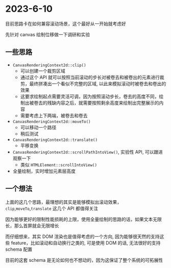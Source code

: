 # 2023-6-10

目前思路卡在如何兼容滚动场景，这个最好从一开始就考虑好

先针对 canvas 绘制位移做一下调研和实验

## 一些思路

- `CanvasRenderingContext2d::clip()`
  - 可以创建一个裁剪区域
  - 通过这个 API 就可以按照当前滚动的步长对被卷去和被卷出的元素进行裁剪，最终拼凑出一个看似不完整的区域, 以此来模拟滚动时被卷去和卷出的效果
  - 这要求绘制起点需要灵活可调，因为按照滚动步长，卷去的高度不同，绘制出被卷去的残缺内容之后，就需要按照剩余高度来绘制出完整展示的内容
  - 需要考虑上下两端，被卷去和卷去
- `CanvasRenderingContext2d::moveTo()`
  - 可以移动一个路径
  - 稍后测试
- `CanvasRenderingContext2d::translate()`
  - 平移变换
- `CanvasRenderingContext2d::scrollPathIntoView()`, 实验性 API, 可以跟进观察一下
  - 类似 `HTMLElement::scrollIntoView()`
- 全量绘制，实时增加元素层高度

## 一个想法

上面的这几个思路，最理想的其实是能够模拟出滚动效果，`clip`,`moveTo`,`translate` 这几个 API 都值得关注

因为能够更好的限制性能损耗的上限，使用全量绘制的思路的话，如果文本无限长，那么首屏就会无限增长

而仔细想来，其实 DOM 渲染也是值得考虑的一个方向, 因为能够很天然的支持这些 feature，比如滚动和自动换行之类的, 可是使用 DOM 的话, 无法很好的支持 schema 配置

目前的这套 schema 是无论如何也不想动的，因为这保证了整个系统的可拓展性
